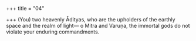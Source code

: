 +++
title = "04"

+++
(You) two heavenly Ādityas, who are the upholders of the earthly space  and the realm of light—
o Mitra and Varuṇa, the immortal gods do not violate your enduring  commandments.